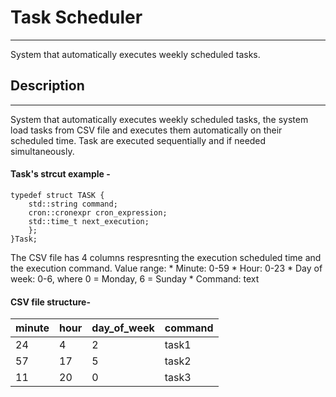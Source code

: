 # Task Scheduler
---
System that automatically executes weekly scheduled tasks.

## Description
---
System that automatically executes weekly scheduled tasks,
the system load tasks from CSV file and executes them automatically on their scheduled time.
Task are executed sequentially and if needed simultaneously.

#### Task's strcut example - 
```
typedef struct TASK {
    std::string command;
    cron::cronexpr cron_expression;
    std::time_t next_execution;
    };
}Task;
```
The CSV file has 4 columns respresnting the execution scheduled time and the execution command.
Value range:
        * Minute: 0-59
        * Hour: 0-23
        * Day of week: 0-6, where 0 = Monday, 6 = Sunday
        * Command: text

#### CSV file structure- 
minute | hour | day_of_week  |  command
------ | ---- |------------  | -------------
24     | 4    |     2        | task1
57     | 17   | 5            | task2
11     | 20   | 0            | task3



